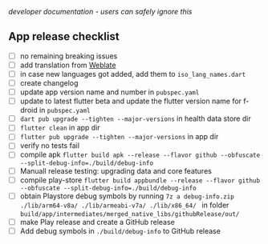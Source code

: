 *developer documentation - users can safely ignore this*

## App release checklist

- [ ] no remaining breaking issues
- [ ] add translation from [Weblate](https://hosted.weblate.org/projects/blood-pressure-monitor-fl/#repository)
- [ ] in case new languages got added, add them to `iso_lang_names.dart`
- [ ] create changelog
- [ ] update app version name and number in `pubspec.yaml`
- [ ] update to latest flutter beta and update the flutter version name for f-droid in `pubspec.yaml`
- [ ] `dart pub upgrade --tighten --major-versions` in health data store dir
- [ ] `flutter clean` in app dir
- [ ] `flutter pub upgrade --tighten --major-versions` in app dir
- [ ] verify no tests fail
- [ ] compile apk `flutter build apk --release --flavor github --obfuscate --split-debug-info=./build/debug-info`
- [ ] Manuall release testing: upgrading data and core features
- [ ] compile play-store `flutter build appbundle --release --flavor github --obfuscate --split-debug-info=./build/debug-info`
- [ ] obtain Playstore debug symbols by running `7z a debug-info.zip ./lib/arm64-v8a/ ./lib/armeabi-v7a/ ./lib/x86_64/
` in folder `build/app/intermediates/merged_native_libs/githubRelease/out/`
- [ ] make Play release and create a GitHub release
- [ ] Add debug symbols in `./build/debug-info` to GitHub release
